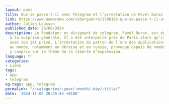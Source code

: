 ```yaml
---
layout: post
title: Que se passe-t-il avec Telegram et l’arrestation de Pavel Durov ?
link: https://www.numerama.com/cyberguerre/1796182-que-se-passe-t-il-avec-telegram-et-larrestation-de-pavel-durov.html
author: Julien Lausson
published_date: 26/08/2024
description: Le fondateur et dirigeant de telegram, Pavel Durov, est détenu en France
  à la surprise générale. Il a été interpellé près de Paris alors qu’il venait d’arriver
  avec son jet privé. L’arrestation du patron de l’une des applications les plus utilisées
  au monde, notamment en Ukraine et en russie, provoque depuis de nombreux commentaires,
  y compris sur le thème de la liberté d’expression.
language: fr
categories:
- Liens
tags:
- app
- telegram
og-tags: app, telegram
permalink: "/:categories/:year/:month/:day/:title/"
date: '2024-11-05 20:55:44 +0100'
---
```

